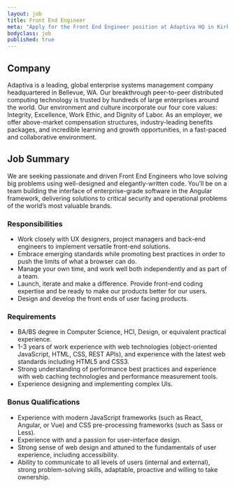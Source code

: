 ```yaml
---
layout: job
title: Front End Engineer
meta: "Apply for the Front End Engineer position at Adaptiva HQ in Kirkland, WA"
bodyclass: job
published: true
---
```

## Company
Adaptiva is a leading, global enterprise systems management company headquartered in Bellevue, WA. Our breakthrough peer-to-peer distributed computing technology is trusted by hundreds of large enterprises around the world. Our environment and culture incorporate our four core values: Integrity, Excellence, Work Ethic, and Dignity of Labor. As an employer, we offer above-market compensation structures, industry-leading benefits packages, and incredible learning and growth opportunities, in a fast-paced and collaborative environment.

## Job Summary
We are seeking passionate and driven Front End Engineers who love solving big problems using well-designed and elegantly-written code. You’ll be on a team building the interface of enterprise-grade software in the Angular framework, delivering solutions to critical security and operational problems of the world’s most valuable brands.

### Responsibilities
* Work closely with UX designers, project managers and back-end engineers to implement versatile front-end solutions.
* Embrace emerging standards while promoting best practices in order to push the limits of what a browser can do.
* Manage your own time, and work well both independently and as part of a team.
* Launch, iterate and make a difference. Provide front-end coding expertise and be ready to make our products better for our users.
* Design and develop the front ends of user facing products.


### Requirements
* BA/BS degree in Computer Science, HCI, Design, or equivalent practical experience.
* 1-3 years of work experience with web technologies (object-oriented JavaScript, HTML, CSS, REST APIs), and experience with the latest web standards including HTML5 and CSS3.
* Strong understanding of performance best practices and experience with web caching technologies and performance measurement tools.
* Experience designing and implementing complex UIs.

### Bonus Qualifications
* Experience with modern JavaScript frameworks (such as React, Angular, or Vue) and CSS pre-processing frameworks (such as Sass or Less).
* Experience with and a passion for user-interface design.
* Strong sense of web design and attuned to the fundamentals of user experience, including accessibility.
* Ability to communicate to all levels of users (internal and external), strong problem-solving skills, adaptable, proactive and willing to take ownership.

